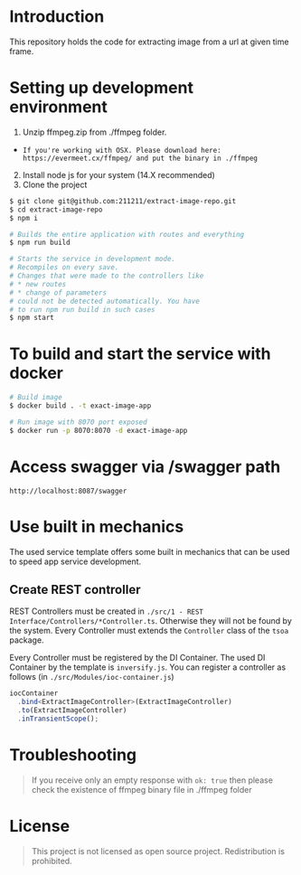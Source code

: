 # Introduction

This repository holds the code for extracting image from a url at given time frame.

# Setting up development environment
1. Unzip ffmpeg.zip from ./ffmpeg folder. 
* `If you're working with OSX. Please download here: https://evermeet.cx/ffmpeg/ and put the binary in ./ffmpeg`
2. Install node js for your system (14.X recommended)
3. Clone the project

```bash
$ git clone git@github.com:211211/extract-image-repo.git
$ cd extract-image-repo
$ npm i

# Builds the entire application with routes and everything
$ npm run build

# Starts the service in development mode.
# Recompiles on every save.
# Changes that were made to the controllers like
# * new routes
# * change of parameters
# could not be detected automatically. You have
# to run npm run build in such cases
$ npm start
```

# To build and start the service with docker
```bash
# Build image
$ docker build . -t exact-image-app

# Run image with 8070 port exposed
$ docker run -p 8070:8070 -d exact-image-app
```

# Access swagger via /swagger path
`http://localhost:8087/swagger`

# Use built in mechanics

The used service template offers some built in mechanics that can be used to speed app service development.

## Create REST controller

REST Controllers must be created in `./src/1 - REST Interface/Controllers/*Controller.ts`. Otherwise they will not be found by the system. Every Controller must extends the `Controller` class of the `tsoa` package.

Every Controller must be registered by the DI Container. The used DI Container by the template is `inversify.js`. You can register a controller as follows (in `./src/Modules/ioc-container.js`)

```ts
iocContainer
  .bind<ExtractImageController>(ExtractImageController)
  .to(ExtractImageController)
  .inTransientScope();
```

# Troubleshooting

> If you receive only an empty response with `ok: true` then please check the existence of ffmpeg binary file in ./ffmpeg folder


# License

> This project is not licensed as open source project. Redistribution is prohibited.
